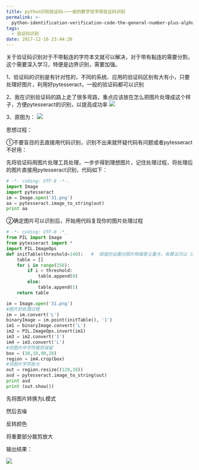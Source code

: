 ```yaml
---
title: python识别验证码——一般的数字加字母验证码识别
permalink: >-
  python-identification-verification-code-the-general-number-plus-alphabet-verification-code-recognition
tags:
  - 验证码识别
date: 2017-12-16 23:44:26
---
```

关于验证码识别对于不带黏连的字符本文就可以解决，对于带有黏连的需要分割，这个需要深入学习，特便是边界识别，需要加强。

<!--more-->

1、验证码的识别是有针对性的，不同的系统、应用的验证码区别有大有小，只要处理好图片，利用好pytesseract，一般的验证码都可以识别

2、我在识别验证码的路上走了很多弯路，重点应该放在怎么把图片处理成这个样子，方便pytesseract的识别，以提高成功率
![](/img/8fnp-0.png)

3、原图为：
![](/img/8fnp-1.png)

思想过程：

①不要盲目的去直接用代码识别，识别不出来就怀疑代码有问题或者pytesseract不好用：

   先将验证码用图片处理工具处理，一步步得到理想图片，记住处理过程，将处理后的图片直接用pytesseract识别，代码如下：

   ```py
   # -*- coding: UTF-8 -*-、
  import Image
  import pytesseract
  im = Image.open('31.png')
  aa = pytesseract.image_to_string(out)
  print aa
  ```
②确定图片可以识别后，开始用代码复现你的图片处理过程

  ```py
  # -*- coding: UTF-8 -*_
  from PIL import Image
  from pytesseract import *
  import PIL.ImageOps
  def initTable(threshold=140):   #  阈值的设置对图片除燥意义重大，有算法可以 计算，不知道算法的话，手动尝试
      table = []
      for i in range(256):
          if i < threshold:
              table.append(0)
          else:
              table.append(1)
      return table

  im = Image.open('31.png')
  #图片的处理过程
  im = im.convert('L')
  binaryImage = im.point(initTable(), '1')
  im1 = binaryImage.convert('L')
  im2 = PIL.ImageOps.invert(im1)
  im3 = im2.convert('1')
  im4 = im3.convert('L')
  #将图片中字符裁剪保留
  box = (30,10,90,28)
  region = im4.crop(box)  
  #将图片字符放大
  out = region.resize((120,38))
  asd = pytesseract.image_to_string(out)
  print asd
  print (out.show())
  ```

先将图片转换为L模式

然后去噪

反转颜色

将重要部分裁剪放大

输出结果：

![](/img/8fnp-3.jpg)
